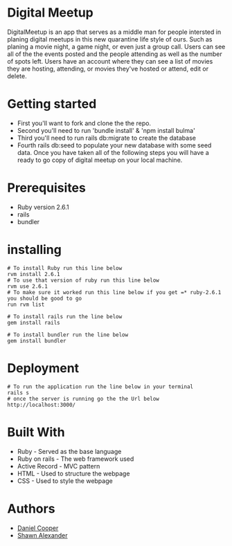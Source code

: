 # Digital Meetup

DigitalMeetup is an app that serves as a middle man for people intersted in planing digital meetups in this new quarantine life style of ours. Such as planing a movie night, a game night, or even just a group call. Users can see all of the the events posted and the people attending as well as the number of spots left. Users have an account where they can see a list of movies they are hosting, attending, or movies they've hosted or attend, edit or delete.

# Getting started
* First you'll want to fork and clone the the repo.
* Second you'll need to run 'bundle install' & 'npm install bulma'
* Third you'll need to run rails db:migrate to create the database 
* Fourth rails db:seed to populate your new database with some seed data.
Once you have taken all of the following steps you will have a ready to go copy of digital meetup on your local machine.

# Prerequisites
* Ruby version 2.6.1
* rails
* bundler

# installing
```
# To install Ruby run this line below
rvm install 2.6.1
# To use that version of ruby run this line below
rvm use 2.6.1
# To make sure it worked run this line below if you get =* ruby-2.6.1 you should be good to go
run rvm list 
```
```
# To install rails run the line below
gem install rails
```
```
# To install bundler run the line below
gem install bundler
```
# Deployment
```
# To run the application run the line below in your terminal 
rails s
# once the server is running go the the Url below
http://localhost:3000/
```

# Built With
* Ruby - Served as the base language
* Ruby on rails - The web framework used
* Active Record - MVC pattern 
* HTML - Used to structure the webpage
* CSS - Used to style the webpage

# Authors
* [Daniel Cooper](https://github.com/DannyCoop)
* [Shawn Alexander](https://github.com/Nyelanioustour)

